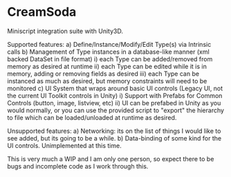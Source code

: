 # CreamSoda
 Miniscript integration suite with Unity3D.
 
 Supported features:
 a) Define/Instance/Modify/Edit Type(s) via Intrinsic calls
 b) Management of Type instances in a database-like manner (xml backed DataSet in file format)
    i) each Type can be added/removed from memory as desired at runtime
	ii) each Type can be edited while it is in memory, adding or removing fields as desired
	iii) each Type can be instanced as much as desired, but memory constraints will need to be monitored
 c) UI System that wraps around basic UI controls (Legacy UI, not the current UI Toolkit controls in Unity)
	i) Support with Prefabs for Common Controls (button, image, listview, etc)
	ii) UI can be prefabed in Unity as you would normally, or you can use the provided script to "export" the hierarchy to file which can be loaded/unloaded at runtime as desired.
	
 Unsupported features:
 a) Networking:  its on the list of things I would like to see added, but its going to be a while.
 b) Data-binding of some kind for the UI controls.  Unimplemented at this time.

 This is very much a WIP and I am only one person, so expect there to be bugs and incomplete code as I work through this.
